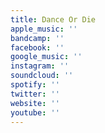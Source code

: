 ```yaml
---
title: Dance Or Die
apple_music: ''
bandcamp: ''
facebook: ''
google_music: ''
instagram: ''
soundcloud: ''
spotify: ''
twitter: ''
website: ''
youtube: ''
---
```

